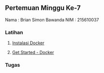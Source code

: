 ## Pertemuan Minggu Ke-7

Nama : Brian Simon Bawanda
NIM  : 215610037


### Latihan

1. [Instalasi Docker](https://github.com/brianbwnd06/tekn-cloud-computing/blob/master/minggu-07/instalasi-docker.md)

2. [Get Started - Docker]([Link](https://github.com/brianbwnd06/tekn-cloud-computing/blob/master/minggu-07/getting-started.md))

### Tugas
